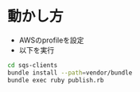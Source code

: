 # 動かし方

- AWSのprofileを設定
- 以下を実行

```sh
cd sqs-clients
bundle install --path=vendor/bundle
bundle exec ruby publish.rb

```
